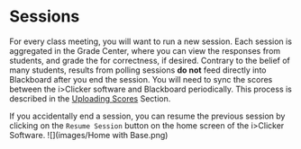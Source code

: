 # Sessions

For every class meeting, you will want to run a new session. Each session is aggregated in the Grade Center, where you can view the responses from students, and grade the for correctness, if desired. Contrary to the belief of many students, results from polling sessions **do not** feed directly into Blackboard after you end the session. You will need to sync the scores between the i>Clicker software and Blackboard periodically. This process is described in the [Uploading Scores](upload_scores.md) Section.

If you accidentally end a session, you can resume the previous session by clicking on the `Resume Session` button on the home screen of the i>Clicker Software.
![](images/Home with Base.png)